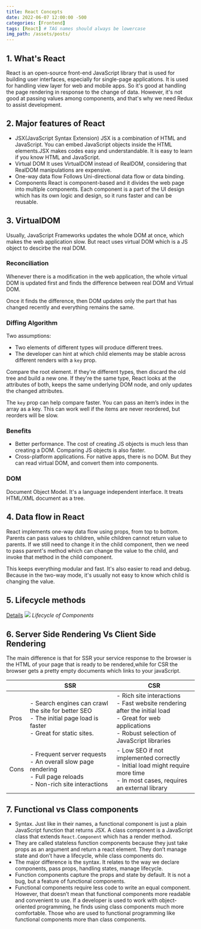 ```yaml
---
title: React Concepts
date: 2022-06-07 12:00:00 -500
categories: [Frontend]
tags: [React] # TAG names should always be lowercase
img_path: /assets/posts/
---
```


## 1. What's React

React is an open-source front-end JavaScript library that is used for building user interfaces, especially for single-page applications. It is used for handling view layer for web and mobile apps. So it's good at handling the page rendering in response to the change of data. However, it's not good at passing values among components, and that's why we need Redux to assist development.

## 2. Major features of React

- JSX(JavaScript Syntax Extension)
  JSX is a combination of HTML and JavaScript. You can embed JavaScript objects inside the HTML elements.JSX makes codes easy and understandable. It is easy to learn if you know HTML and JavaScript.
- Virtual DOM
  It uses VirtualDOM instead of RealDOM, considering that RealDOM manipulations are expensive.
- One-way data flow
  Follows Uni-directional data flow or data binding.
- Components
  React is component-based and it divides the web page into multiple components. Each component is a part of the UI design which has its own logic and design, so it runs faster and can be reusable.

## 3. VirtualDOM

Usually, JavaScript Frameworks updates the whole DOM at once, which makes the web application slow.
But react uses virtual DOM which is a JS object to descirbe the real DOM.

### Reconciliation

Whenever there is a modification in the web application, the whole virtual DOM is updated first and finds the difference between real DOM and Virtual DOM.

Once it finds the difference, then DOM updates only the part that has changed recently and everything remains the same.

### Diffing Algorithm

Two assumptions:

- Two elements of different types will produce different trees.
- The developer can hint at which child elements may be stable across different renders with a `key` prop.

Compare the root element. If they're different types, then discard the old tree and build a new one. If they're the same type, React looks at the attributes of both, keeps the same underlying DOM node, and only updates the changed attributes.

The `key` prop can help compare faster. You can pass an item’s index in the array as a key. This can work well if the items are never reordered, but reorders will be slow.

### Benefits

- Better performance. The cost of creating JS objects is much less than creating a DOM. Comparing JS objects is also faster.
- Cross-platform applications. For native apps, there is no DOM. But they can read virtual DOM, and convert them into components.

### DOM

Document Object Model. It's a language independent interface. It treats HTML/XML document as a tree.

## 4. Data flow in React

React implements one-way data flow using props, from top to bottom. Parents can pass values to children, while children cannot return value to parents. If we still need to change it in the child component, then we need to pass parent's method which can change the value to the child, and invoke that method in the child component.

This keeps everything modular and fast. It's also easier to read and debug. Because in the two-way mode, it's usually not easy to know which child is changing the value.

## 5. Lifecycle methods

[Details](https://blog1.westagilelabs.com/react-lifecycle-methods-9faf9b434dbe)
![](frontend_lifecycle_of_components.png)
_Lifecycle of Components_

## 6. Server Side Rendering Vs Client Side Rendering

The main difference is that for SSR your service response to the browser is the HTML of your page that is ready to be rendered,while for CSR the browser gets a pretty empty documents which links to your javaScript.

|      | SSR                                                                                                                         | CSR                                                                                                                                                              |
| ---- | --------------------------------------------------------------------------------------------------------------------------- | ---------------------------------------------------------------------------------------------------------------------------------------------------------------- |
| Pros | - Search engines can crawl the site for better SEO<br />- The initial page load is faster<br />- Great for static sites.    | - Rich site interactions<br />- Fast website rendering after the initial load<br />- Great for web applications<br /> - Robust selection of JavaScript libraries |
| Cons | - Frequent server requests<br />- An overall slow page rendering<br />- Full page reloads<br />- Non-rich site interactions | - Low SEO if not implemented correctly<br />- Initial load might require more time<br />- In most cases, requires an external library                            |

## 7. Functional vs Class components

- Syntax. Just like in their names, a functional component is just a plain JavaScript function that returns JSX. A class component is a JavaScript class that extends `React.Component` which has a render method.
- They are called stateless function components because they just take props as an argument and return a react element. They don’t manage state and don’t have a lifecycle, while class components do.
- The major difference is the syntax. It relates to the way we declare components, pass props, handling states, manage lifecycle.
- Function components capture the props and state by default. It is not a bug, but a feature of functional components.
- Functional components require less code to write an equal component. However, that doesn’t mean that functional components more readable and convenient to use. If a developer is used to work with object-oriented programming, he finds using class components much more comfortable. Those who are used to functional programming like functional components more than class components.
